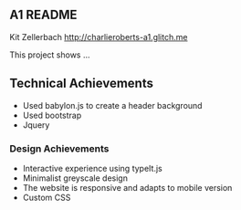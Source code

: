 A1 README
---

Kit Zellerbach
http://charlieroberts-a1.glitch.me

This project shows ...

## Technical Achievements
- Used babylon.js to create a header background
- Used bootstrap
- Jquery

### Design Achievements
- Interactive experience using typeIt.js 
- Minimalist greyscale design
- The website is responsive and adapts to mobile version 
- Custom CSS


